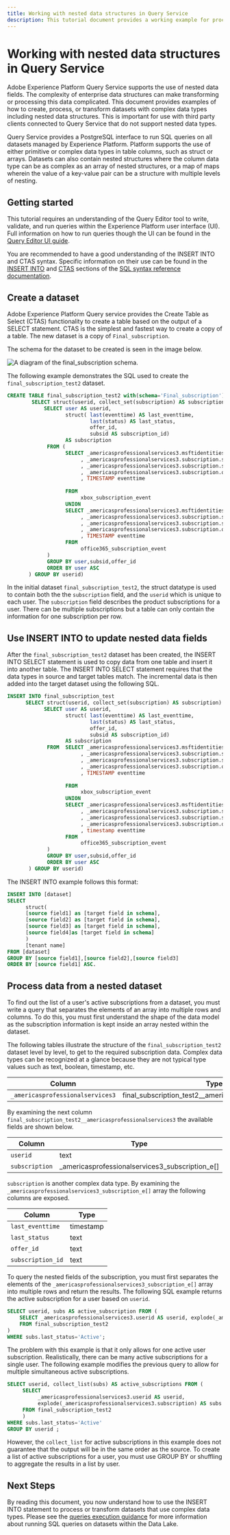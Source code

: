 ```yaml
---
title: Working with nested data structures in Query Service
description: This tutorial document provides a working example for processing and transforming nested data fields using CTAS and INSERT INTO statements.
---
```

# Working with nested data structures in Query Service

Adobe Experience Platform Query Service supports the use of nested data fields. The complexity of enterprise data structures can make transforming or processing this data complicated. This document provides examples of how to create, process, or transform datasets with complex data types including nested data structures. This is important for use with third party clients connected to Query Service that do not support nested data types.

Query Service provides a PostgreSQL interface to run SQL queries on all datasets managed by Experience Platform. Platform supports the use of either primitive or complex data types in table columns, such as struct or arrays. Datasets can also contain nested structures where the column data type can be as complex as an array of nested structures, or a map of maps wherein the value of a key-value pair can be a structure with multiple levels of nesting. 

## Getting started

This tutorial requires an understanding of the Query Editor tool to write, validate, and run queries within the Experience Platform user interface (UI). Full information on how to run queries though the UI can be found in the [Query Editor UI guide](../ui/user-guide.md).

You are recommended to have a good understanding of the INSERT INTO and CTAS syntax. Specific information on their use can be found in the [INSERT INTO](./syntax.md#insert-into) and [CTAS](./syntax.md#) sections of the [SQL syntax reference documentation](./syntax.md).

## Create a dataset

Adobe Experience Platform Query service provides the Create Table as Select (CTAS) functionality to create a table based on the output of a SELECT statement. CTAS is the simplest and fastest way to create a copy of a table. The new dataset is a copy of `Final_subscription`.

The schema for the dataset to be created is seen in the image below.

![A diagram of the final_subscription schema.](../images/sql/final-subscription-schema.png)

The following example demonstrates the SQL used to create the `final_subscription_test2` dataset.

```sql
CREATE TABLE final_subscription_test2 with(schema='Final_subscription') AS (
        SELECT struct(userid, collect_set(subscription) AS subscription) AS _americasprofessionalservices3 FROM(
            SELECT user AS userid,
                   struct( last(eventtime) AS last_eventtime,
                           last(status) AS last_status,
                           offer_id, 
                           subsid AS subscription_id)
                   AS subscription
             FROM (
                   SELECT _americasprofessionalservices3.msftidentities.userid user
                        , _americasprofessionalservices3.subscription.subscription_id subsid
                        , _americasprofessionalservices3.subscription.subscription_status status
                        , _americasprofessionalservices3.subscription.offer_id offer_id
                        , TIMESTAMP eventtime
 
                   FROM
                        xbox_subscription_event
                   UNION   
                   SELECT _americasprofessionalservices3.msftidentities.userid user
                        , _americasprofessionalservices3.subscription.subscription_id subsid
                        , _americasprofessionalservices3.subscription.subscription_status status
                        , _americasprofessionalservices3.subscription.offer_id offer_id
                        , TIMESTAMP eventtime
                   FROM
                        office365_subscription_event
             ) 
             GROUP BY user,subsid,offer_id
             ORDER BY user ASC
       ) GROUP BY userid)
```

In the initial dataset `final_subscription_test2`, the struct datatype is used to contain both the the `subscription` field, and the `userid` which is unique to each user. The `subscription` field describes the product subscriptions for a user. There can be multiple subscriptions but a table can only contain the information for one subscription per row. 

## Use INSERT INTO to update nested data fields

After the `final_subscription_test2` dataset has been created, the INSERT INTO SELECT statement is used to copy data from one table and insert it into another table. The INSERT INTO SELECT statement requires that the data types in source and target tables match. The incremental data is then added into the target dataset using the following SQL.

```sql
INSERT INTO final_subscription_test
      SELECT struct(userid, collect_set(subscription) AS subscription) AS _americasprofessionalservices3 FROM(
            SELECT user AS userid,
                   struct( last(eventtime) AS last_eventtime,
                           last(status) AS last_status,
                           offer_id, 
                           subsid AS subscription_id)
                   AS subscription
             FROM  SELECT _americasprofessionalservices3.msftidentities.userid user
                        , _americasprofessionalservices3.subscription.subscription_id subsid
                        , _americasprofessionalservices3.subscription.subscription_status status
                        , _americasprofessionalservices3.subscription.offer_id offer_id
                        , TIMESTAMP eventtime
 
                   FROM
                        xbox_subscription_event
                   UNION   
                   SELECT _americasprofessionalservices3.msftidentities.userid user
                        , _americasprofessionalservices3.subscription.subscription_id subsid
                        , _americasprofessionalservices3.subscription.subscription_status status
                        , _americasprofessionalservices3.subscription.offer_id offer_id
                        , timestamp eventtime
                   FROM
                        office365_subscription_event
             ) 
             GROUP BY user,subsid,offer_id
             ORDER BY user ASC
       ) GROUP BY userid)
```

The INSERT INTO example follows this format:

```sql
INSERT INTO [dataset]
SELECT
      struct(
      [source field1] as [target field in schema],
      [source field2] as [target field in schema],
      [source field3] as [target field in schema],
      [source field4]as [target field in schema]
      )
      [tenant name]
FROM [dataset]
GROUP BY [source field1],[source field2],[source field3]
ORDER BY [source field1] ASC.
```

## Process data from a nested dataset

To find out the list of a user's active subscriptions from a dataset, you must write a query that separates the elements of an array into multiple rows and columns. To do this, you must first understand the shape of the data model as the subscription information is kept inside an array nested within the dataset.  

The following tables illustrate the structure of the `final_subscription_test2` dataset level by level, to get to the required subscription data. Complex data types can be recognized at a glance because they are not typical type values such as text, boolean, timestamp, etc.   

| Column | Type  |
|--------|-------|
| `_americasprofessionalservices3`  | final_subscription_test2__americasprofessionalservices3 |

By examining the next column `final_subscription_test2__americasprofessionalservices3` the available fields are shown below.

| Column  | Type  |
|---------|-------|
| `userid`  | text  |
| `subscription`  | _americasprofessionalservices3_subscription_e[] |

`subscription` is another complex data type. By examining the `_americasprofessionalservices3_subscription_e[]` array the following columns are exposed.

| Column  | Type  |
|---------|-------|
| `last_eventtime`  |  timestamp  |
| `last_status` |  text  |
| `offer_id` |  text  |
| `subscription_id` | text  |

To query the nested fields of the subscription, you must first separates the elements of the `_americasprofessionalservices3_subscription_e[]` array into multiple rows and return the results. The following SQL example returns the active subscription for a user based on `userid`. 

```sql
SELECT userid, subs AS active_subscription FROM (
    SELECT _americasprofessionalservices3.userid AS userid, explode(_americasprofessionalservices3.subscription) AS subs 
    FROM final_subscription_test2
)
WHERE subs.last_status='Active';
```

The problem with this example is that it only allows for one active user subscription. Realistically, there can be many active subscriptions for a single user. The following example modifies the previous query to allow for multiple simultaneous active subscriptions.

```sql
SELECT userid, collect_list(subs) AS active_subscriptions FROM (
     SELECT
          _americasprofessionalservices3.userid AS userid,
          explode(_americasprofessionalservices3.subscription) AS subs
     FROM final_subscription_test2
     )
WHERE subs.last_status='Active' 
GROUP BY userid ;
```

However, the `collect_list` for active subscriptions in this example does not guarantee that the output will be in the same order as the source. To create a list of active subscriptions for a user, you must use GROUP BY or shuffling to aggregate the results in a list by user.

## Next Steps

By reading this document, you now understand how to use the INSERT INTO statement to process or transform datasets that use complex data types. Please see the [queries execution guidance](../best-practices/writing-queries.md) for more information about running SQL queries on datasets within the Data Lake. 
